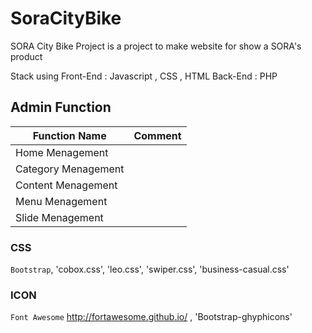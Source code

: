 SoraCityBike
========================
SORA City Bike Project is a project to make website for show a SORA's product

Stack using 
	Front-End : Javascript , CSS , HTML
	Back-End : PHP

Admin Function
-------------------------
|    Function Name          |    Comment     |
| ------------------------- | -------------- |
|   Home Menagement         |                |
|   Category Menagement     |                |
|   Content  Menagement     |                |
|   Menu  Menagement        |                |
|   Slide  Menagement       |                |


### CSS 
`Bootstrap`, 'cobox.css', 'leo.css', 'swiper.css', 'business-casual.css'
  
### ICON
`Font Awesome` http://fortawesome.github.io/ , 'Bootstrap-ghyphicons'

